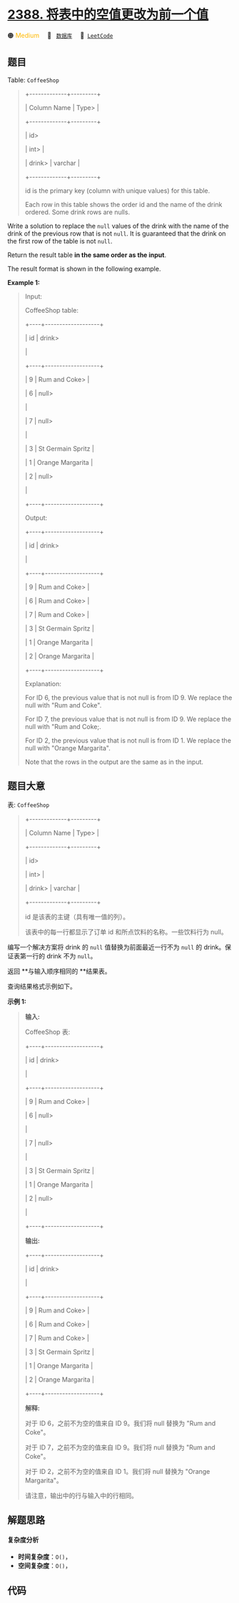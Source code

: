 # [2388. 将表中的空值更改为前一个值](https://leetcode.com/problems/change-null-values-in-a-table-to-the-previous-value)

🟠 <font color=#ffb800>Medium</font>&emsp; 🔖&ensp; [`数据库`](/tag/database.md)&emsp; 🔗&ensp;[`LeetCode`](https://leetcode.com/problems/change-null-values-in-a-table-to-the-previous-value)

## 题目

Table: `CoffeeShop`

> 
> 
> 
> 
> 
> +-------------+---------+
> 
> | Column Name | Type> 
> |
> 
> +-------------+---------+
> 
> | id> 
> > 
>   | int> 
>  |
> 
> | drink> 
>    | varchar |
> 
> +-------------+---------+
> 
> id is the primary key (column with unique values) for this table.
> 
> Each row in this table shows the order id and the name of the drink ordered. Some drink rows are nulls.
> 
> 



Write a solution to replace the `null` values of the drink with the name of
the drink of the previous row that is not `null`. It is guaranteed that the
drink on the first row of the table is not `null`.

Return the result table **in the same order as the input**.

The result format is shown in the following example.



**Example 1:**

> Input: 
> 
> CoffeeShop table:
> 
> +----+-------------------+
> 
> | id | drink> 
> > 
> > 
>  |
> 
> +----+-------------------+
> 
> | 9  | Rum and Coke> 
>   |
> 
> | 6  | null> 
> > 
> > 
>   |
> 
> | 7  | null> 
> > 
> > 
>   |
> 
> | 3  | St Germain Spritz |
> 
> | 1  | Orange Margarita  |
> 
> | 2  | null> 
> > 
> > 
>   |
> 
> +----+-------------------+
> 
> Output: 
> 
> +----+-------------------+
> 
> | id | drink> 
> > 
> > 
>  |
> 
> +----+-------------------+
> 
> | 9  | Rum and Coke> 
>   |
> 
> | 6  | Rum and Coke> 
>   |
> 
> | 7  | Rum and Coke> 
>   |
> 
> | 3  | St Germain Spritz |
> 
> | 1  | Orange Margarita  |
> 
> | 2  | Orange Margarita  |
> 
> +----+-------------------+
> 
> Explanation: 
> 
> For ID 6, the previous value that is not null is from ID 9. We replace the null with "Rum and Coke".
> 
> For ID 7, the previous value that is not null is from ID 9. We replace the null with "Rum and Coke;.
> 
> For ID 2, the previous value that is not null is from ID 1. We replace the null with "Orange Margarita".
> 
> Note that the rows in the output are the same as in the input.
> 
> 


## 题目大意

表: `CoffeeShop`

> 
> 
> 
> 
> 
> +-------------+---------+
> 
> | Column Name | Type> 
> |
> 
> +-------------+---------+
> 
> | id> 
> > 
>   | int> 
>  |
> 
> | drink> 
>    | varchar |
> 
> +-------------+---------+
> 
> id 是该表的主键（具有唯一值的列）。
> 
> 该表中的每一行都显示了订单 id 和所点饮料的名称。一些饮料行为 null。
> 
> 



编写一个解决方案将 drink 的 `null` 值替换为前面最近一行不为 `null` 的 drink。保证表第一行的 drink 不为 `null`。

返回 **与输入顺序相同的  **结果表。

查询结果格式示例如下。



**示例 1:**

> 
> 
> 
> 
> 
> **输入:** 
> 
> CoffeeShop 表:
> 
> +----+-------------------+
> 
> | id | drink> 
> > 
> > 
>  |
> 
> +----+-------------------+
> 
> | 9  | Rum and Coke> 
>   |
> 
> | 6  | null> 
> > 
> > 
>   |
> 
> | 7  | null> 
> > 
> > 
>   |
> 
> | 3  | St Germain Spritz |
> 
> | 1  | Orange Margarita  |
> 
> | 2  | null> 
> > 
> > 
>   |
> 
> +----+-------------------+
> 
> **输出:** 
> 
> +----+-------------------+
> 
> | id | drink> 
> > 
> > 
>  |
> 
> +----+-------------------+
> 
> | 9  | Rum and Coke> 
>   |
> 
> | 6  | Rum and Coke> 
>   |
> 
> | 7  | Rum and Coke> 
>   |
> 
> | 3  | St Germain Spritz |
> 
> | 1  | Orange Margarita  |
> 
> | 2  | Orange Margarita  |
> 
> +----+-------------------+
> 
> **解释:** 
> 
> 对于 ID 6，之前不为空的值来自 ID 9。我们将 null 替换为 "Rum and Coke"。
> 
> 对于 ID 7，之前不为空的值来自 ID 9。我们将 null 替换为 "Rum and Coke"。
> 
> 对于 ID 2，之前不为空的值来自 ID 1。我们将 null 替换为 "Orange Margarita"。
> 
> 请注意，输出中的行与输入中的行相同。
> 
> 


## 解题思路

#### 复杂度分析

- **时间复杂度**：`O()`，
- **空间复杂度**：`O()`，

## 代码

```javascript

```